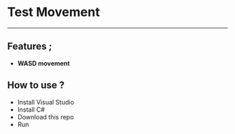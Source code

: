 # Test Movement
---
## Features ; </br>
- **WASD movement**</br>

## How to use ? </br>
- Install Visual Studio
- Install C#
- Download this repo
- Run</br>
